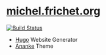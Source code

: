 # [michel.frichet.org](https://michel.frichet.org)

[![Build Status](https://travis-ci.org/frichet/michel.svg?branch=master)](https://travis-ci.org/frichet/michel)

* [Hugo](https://gohugo.io/) Website Generator
* [Ananke](https://github.com/budparr/gohugo-theme-ananke) Theme

